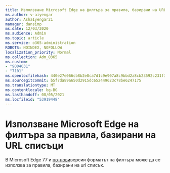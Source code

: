 ```yaml
---
title: Използване Microsoft Edge на филтъра за правила, базирани на URL списъци
ms.author: v-aiyengar
author: AshaIyengar21
manager: dansimp
ms.date: 12/03/2020
ms.audience: Admin
ms.topic: article
ms.service: o365-administration
ROBOTS: NOINDEX, NOFOLLOW
localization_priority: Normal
ms.collection: Adm_O365
ms.custom:
- "9004031"
- "7101"
ms.openlocfilehash: 440e27e066cb8b2e8ca7d1c9e907a8c9bbd2a8cb23592c231f343442ff9e06d8
ms.sourcegitcommit: b5f7da89a650d2915dc652449623c78be6247175
ms.translationtype: MT
ms.contentlocale: bg-BG
ms.lasthandoff: 08/05/2021
ms.locfileid: "53919448"
---
```

# <a name="use-microsoft-edges-filter-format-for-url-list-based-policies"></a>Използване Microsoft Edge на филтъра за правила, базирани на URL списъци

В Microsoft Edge 77 и [по-нови](https://go.microsoft.com/fwlink/?linkid=2135179)версии форматът на филтъра може да се използва за правила, базирани на url списък.